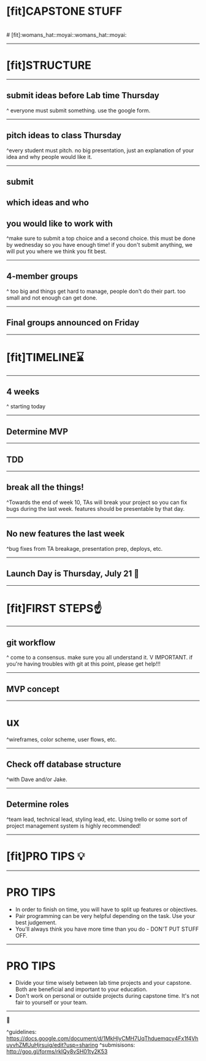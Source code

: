# [fit]CAPSTONE STUFF
<br>
# [fit]:womans_hat::moyai::womans_hat::moyai:

---

# [fit]STRUCTURE

---

## submit ideas before Lab time Thursday

^ everyone must submit something.  use the google form.

---

## pitch ideas to class Thursday

^every student must pitch.  no big presentation, just an explanation of your idea and why people would like it.

---
## submit
## **which ideas** and **who**
## you would like to work with

^make sure to submit a top choice and a second choice. this must be done by wednesday so you have enough time!  if you don't submit anything, we will put you where we think you fit best.

---

## 4-member groups

^ too big and things get hard to manage, people don't do their part.  too small and not enough can get done.

---

## Final groups announced on Friday

---


# [fit]TIMELINE:hourglass:

---

## 4 weeks

^ starting today

---

## Determine MVP

---

## TDD

---

## break all the things!

^Towards the end of week 10, TAs will break your project so you can fix bugs during the last week.  features should be presentable by that day.

---

## No new features the last week

^bug fixes from TA breakage, presentation prep, deploys, etc.

---

## Launch Day is **Thursday, July 21** :tada:

---

# [fit]FIRST STEPS:point_up:

---

## git workflow

^ come to a consensus. make sure you all understand it. V IMPORTANT. if you're having troubles with git at this point, please get help!!!

---

## MVP concept

---
# ux

^wireframes, color scheme, user flows, etc.

---

## Check off database structure

^with Dave and/or Jake.

---

## Determine roles

^team lead, technical lead, styling lead, etc. Using trello or some sort of project management system is highly recommended!


---

# [fit]PRO TIPS :bulb:

---

# PRO TIPS
- In order to finish on time, you will have to split up features or objectives.  
- Pair programming can be very helpful depending on the task.  Use your best judgement.  
- You'll always think you have more time than you do - DON'T PUT STUFF OFF.

---

# PRO TIPS
  
- Divide your time wisely between lab time projects and your capstone.  Both are beneficial and important to your education.
- Don't work on personal or outside projects during capstone time.  It's not fair to yourself or your team.

---

:poop:

^guidelines: https://docs.google.com/document/d/1MkHIyCMH7UqThduemqcy4Fx1f4VhuyvhZMUuHjrsuig/edit?usp=sharing
^submisisons: http://goo.gl/forms/rkIQy8vSH01ty2K53
